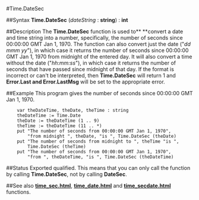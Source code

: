 
#Time.DateSec

##Syntax
**Time.DateSec** (_dateString_ : **string**) : **int**



##Description
The **Time.DateSec** function is used to** **convert a date and time string into a number, specifically, the number of seconds since 00:00:00 GMT Jan 1, 1970.
The function can also convert just the date ("_dd mmm yy_"), in which case it returns the number of seconds since 00:00:00 GMT Jan 1, 1970 from midnight of the entered day. It will also convert a time without the date ("_hh:mm:ss_"), in which case it returns the number of seconds that have passed since midnight of that day.
If the format is incorrect or can't be interpreted, then **Time.DateSec** will return 1 and **Error.Last **and** Error.LastMsg** will be set to the appropriate error.



##Example
This program gives the number of seconds since 00:00:00 GMT Jan 1, 1970.


        var theDateTime, theDate, theTime : string
        theDateTime := Time.Date
        theDate := theDateTime (1 .. 9)
        theTime := theDateTime (11 .. *)
        put "The number of seconds from 00:00:00 GMT Jan 1, 1970",
            "from midnight ", theDate, "is ", Time.DateSec (theDate)
        put "The number of seconds from midnight to ", theTime "is ", 
            Time.DateSec (theTime)
        put "The number of seconds from 00:00:00 GMT Jan 1, 1970",
            "from ", theDateTime, "is ", Time.DateSec (theDateTime)
##Status
Exported qualified.
This means that you can only call the function by calling **Time.DateSec**, not by calling **DateSec**.



##See also
**[time_sec.html](Time.Sec)**, **[time_date.html](Time.Date)** and **[time_secdate.html](Time.SecDate)** functions.


